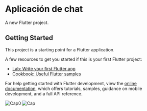# Aplicación de chat

A new Flutter project.

## Getting Started

This project is a starting point for a Flutter application.

A few resources to get you started if this is your first Flutter project:

- [Lab: Write your first Flutter app](https://docs.flutter.dev/get-started/codelab)
- [Cookbook: Useful Flutter samples](https://docs.flutter.dev/cookbook)

For help getting started with Flutter development, view the
[online documentation](https://docs.flutter.dev/), which offers tutorials,
samples, guidance on mobile development, and a full API reference.


![Cap0](https://user-images.githubusercontent.com/114022630/205757907-4d488434-415d-4313-8eef-03745f43f62c.PNG)
![Cap](https://user-images.githubusercontent.com/114022630/205757947-ce09f389-7441-4da2-86a4-af3a228feaa3.PNG)
